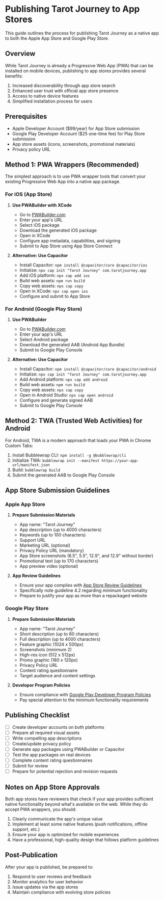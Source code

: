 # Publishing Tarot Journey to App Stores

This guide outlines the process for publishing Tarot Journey as a native app to both the Apple App Store and Google Play Store.

## Overview

While Tarot Journey is already a Progressive Web App (PWA) that can be installed on mobile devices, publishing to app stores provides several benefits:

1. Increased discoverability through app store search
2. Enhanced user trust with official app store presence
3. Access to native device features
4. Simplified installation process for users

## Prerequisites

- Apple Developer Account ($99/year) for App Store submission
- Google Play Developer Account ($25 one-time fee) for Play Store submission
- App store assets (icons, screenshots, promotional materials)
- Privacy policy URL

## Method 1: PWA Wrappers (Recommended)

The simplest approach is to use PWA wrapper tools that convert your existing Progressive Web App into a native app package.

### For iOS (App Store)

1. **Use PWABuilder with XCode**
   - Go to [PWABuilder.com](https://www.pwabuilder.com/)
   - Enter your app's URL
   - Select iOS package
   - Download the generated iOS package
   - Open in XCode
   - Configure app metadata, capabilities, and signing
   - Submit to App Store using App Store Connect

2. **Alternative: Use Capacitor**
   - Install Capacitor: `npm install @capacitor/core @capacitor/ios`
   - Initialize: `npx cap init "Tarot Journey" com.tarotjourney.app`
   - Add iOS platform: `npx cap add ios`
   - Build web assets: `npm run build`
   - Copy web assets: `npx cap copy`
   - Open in XCode: `npx cap open ios`
   - Configure and submit to App Store

### For Android (Google Play Store)

1. **Use PWABuilder**
   - Go to [PWABuilder.com](https://www.pwabuilder.com/)
   - Enter your app's URL
   - Select Android package
   - Download the generated AAB (Android App Bundle)
   - Submit to Google Play Console

2. **Alternative: Use Capacitor**
   - Install Capacitor: `npm install @capacitor/core @capacitor/android`
   - Initialize: `npx cap init "Tarot Journey" com.tarotjourney.app`
   - Add Android platform: `npx cap add android`
   - Build web assets: `npm run build`
   - Copy web assets: `npx cap copy`
   - Open in Android Studio: `npx cap open android`
   - Configure and generate signed AAB
   - Submit to Google Play Console

## Method 2: TWA (Trusted Web Activities) for Android

For Android, TWA is a modern approach that loads your PWA in Chrome Custom Tabs:

1. Install Bubblewrap CLI: `npm install -g @bubblewrap/cli`
2. Initialize TWA: `bubblewrap init --manifest https://your-app-url/manifest.json`
3. Build: `bubblewrap build`
4. Submit the generated AAB to Google Play Console

## App Store Submission Guidelines

### Apple App Store

1. **Prepare Submission Materials**
   - App name: "Tarot Journey"
   - App description (up to 4000 characters)
   - Keywords (up to 100 characters)
   - Support URL
   - Marketing URL (optional)
   - Privacy Policy URL (mandatory)
   - App Store screenshots (6.5", 5.5", 12.9", and 12.9" without border)
   - Promotional text (up to 170 characters)
   - App preview video (optional)

2. **App Review Guidelines**
   - Ensure your app complies with [App Store Review Guidelines](https://developer.apple.com/app-store/review/guidelines/)
   - Specifically note guideline 4.2 regarding minimum functionality
   - Prepare to justify your app as more than a repackaged website

### Google Play Store

1. **Prepare Submission Materials**
   - App name: "Tarot Journey"
   - Short description (up to 80 characters)
   - Full description (up to 4000 characters)
   - Feature graphic (1024 x 500px)
   - Screenshots (minimum 2)
   - High-res icon (512 x 512px)
   - Promo graphic (180 x 120px)
   - Privacy Policy URL
   - Content rating questionnaire
   - Target audience and content settings

2. **Developer Program Policies**
   - Ensure compliance with [Google Play Developer Program Policies](https://play.google.com/about/developer-content-policy/)
   - Pay special attention to the minimum functionality requirements

## Publishing Checklist

- [ ] Create developer accounts on both platforms
- [ ] Prepare all required visual assets
- [ ] Write compelling app descriptions
- [ ] Create/update privacy policy
- [ ] Generate app packages using PWABuilder or Capacitor
- [ ] Test the app packages on real devices
- [ ] Complete content rating questionnaires
- [ ] Submit for review
- [ ] Prepare for potential rejection and revision requests

## Notes on App Store Approvals

Both app stores have reviewers that check if your app provides sufficient native functionality beyond what's available on the web. While they do accept PWA wrappers, you should:

1. Clearly communicate the app's unique value
2. Implement at least some native features (push notifications, offline support, etc.)
3. Ensure your app is optimized for mobile experiences
4. Have a professional, high-quality design that follows platform guidelines

## Post-Publication

After your app is published, be prepared to:

1. Respond to user reviews and feedback
2. Monitor analytics for user behavior
3. Issue updates via the app stores
4. Maintain compliance with evolving store policies